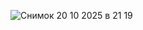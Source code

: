 ![Снимок 20 10 2025 в 21 19](https://github.com/user-attachments/assets/a9b2b93b-a815-4bc9-90ac-f2539c39adc7)
